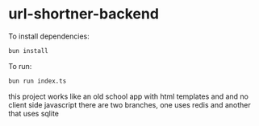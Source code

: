 # url-shortner-backend

To install dependencies:

```bash
bun install
```

To run:

```bash
bun run index.ts
```

this project works like an old school app with html templates and and no client side javascript
there are two branches, one uses redis and another that uses sqlite
